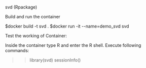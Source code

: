 svd (Rpackage)

Build and run the container

$docker build -t svd .
$docker run -it --name=demo_svd svd

Test the working of Container:

Inside the container type R and enter the R shell. Execute following commands:

>> library(svd)
>> sessionInfo() 
